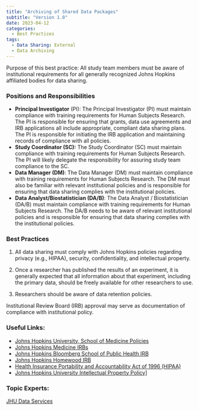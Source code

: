 ```yaml
---
title: "Archiving of Shared Data Packages"
subtitle: "Version 1.0"
date: 2023-04-12
categories:
  - Best Practices
tags:
  - Data Sharing: External
  - Data Archiving
---
```


Purpose of this best practice: All study team members must be aware of institutional requirements for all generally recognized Johns Hopkins affiliated bodies for data sharing.




### Positions and Responsibilities

  - **Principal Investigator** (PI): The Principal Investigator (PI) must maintain compliance with training requirements for Human Subjects Research. The PI is responsible for ensuring that grants, data use agreements and IRB applications all include appropriate, compliant data sharing plans. The PI is responsible for initiating the IRB application and maintaining records of compliance with all policies.
  - **Study Coordinator (SC):** The Study Coordinator (SC) must maintain compliance with training requirements for Human Subjects Research. The PI will likely delegate the responsibility for assuring
study team compliance to the SC.
  - **Data Manager (DM)**: The Data Manager (DM) must maintain compliance with training requirements for Human Subjects Research. The DM must also be familiar with relevant institutional policies and is responsible for ensuring that data sharing complies with the institutional policies.
  - **Data Analyst/Biostatistician (DA/B)**: The Data Analyst / Biostatistician (DA/B) must maintain compliance with training requirements for Human Subjects Research. The DA/B needs to be aware of relevant institutional policies and is responsible for ensuring that data sharing complies with the institutional policies.




### Best Practices

1. All data sharing must comply with Johns Hopkins policies regarding privacy (e.g., HIPAA), security, confidentiality, and intellectual property.

2. Once a researcher has published the results of an experiment, it is generally expected that all information about that experiment, including the primary data, should be freely available for other researchers to use.

3. Researchers should be aware of data retention policies. 

Institutional Review Board (IRB) approval may serve as documentation of compliance with institutional policy.




### Useful Links:

  - [Johns Hopkins University, School of Medicine Policies](https://www.hopkinsmedicine.org/som/faculty/policies/facultypolicies/responsible_conduct.html#IIIIRB)
  - [Johns Hopkins Medicine IRBs](https://www.hopkinsmedicine.org/institutional_review_board)
  - [Johns Hopkins Bloomberg School of Public Health IRB](http://www.jhsph.edu/offices-and-services/institutional-review-board/)
  - [Johns Hopkins Homewood IRB](https://homewoodirb.jhu.edu/)
  - [Health Insurance Portability and Accountability Act of 1996 (HIPAA)](http://www.hhs.gov/ocr/privacy/)
  - [Johns Hopkins University Intellectual Property Policy](https://ventures.jhu.edu/wp-content/uploads/2019/09/IP_Policies.pdf)]




### Topic Experts:

[JHU Data Services](https://dataservices.library.jhu.edu)